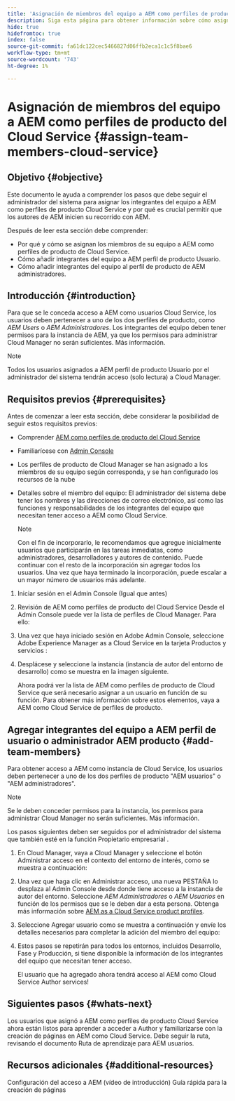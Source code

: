```yaml
---
title: 'Asignación de miembros del equipo a AEM como perfiles de producto del Cloud Service '
description: Siga esta página para obtener información sobre cómo asignar integrantes del equipo a AEM como perfiles de producto del Cloud Service
hide: true
hidefromtoc: true
index: false
source-git-commit: fa61dc122cec5466827d06ffb2eca1c1c5f8bae6
workflow-type: tm+mt
source-wordcount: '743'
ht-degree: 1%

---
```



# Asignación de miembros del equipo a AEM como perfiles de producto del Cloud Service {#assign-team-members-cloud-service}

## Objetivo {#objective}

Este documento le ayuda a comprender los pasos que debe seguir el administrador del sistema para asignar los integrantes del equipo a AEM como perfiles de producto Cloud Service y por qué es crucial permitir que los autores de AEM inicien su recorrido con AEM.

Después de leer esta sección debe comprender:

* Por qué y cómo se asignan los miembros de su equipo a AEM como perfiles de producto de Cloud Service.
* Cómo añadir integrantes del equipo a AEM perfil de producto Usuario.
* Cómo añadir integrantes del equipo al perfil de producto de AEM administradores.


## Introducción {#introduction}

Para que se le conceda acceso a AEM como usuarios Cloud Service, los usuarios deben pertenecer a uno de los dos perfiles de producto, como *AEM Users* o *AEM Administradores*. Los integrantes del equipo deben tener permisos para la instancia de AEM, ya que los permisos para administrar Cloud Manager no serán suficientes. Más información.

>[!NOTE]
>Todos los usuarios asignados a AEM perfil de producto Usuario por el administrador del sistema tendrán acceso (solo lectura) a Cloud Manager.

## Requisitos previos {#prerequisites}

Antes de comenzar a leer esta sección, debe considerar la posibilidad de seguir estos requisitos previos:

* Comprender [AEM como perfiles de producto del Cloud Service](https://experienceleague.adobe.com/docs/experience-manager-cloud-service/onboarding/onboarding-concepts/aem-cs-team-product-profiles.html?lang=en#aem-product-profiles)
* Familiarícese con [Admin Console](https://experienceleague.adobe.com/docs/experience-manager-cloud-service/onboarding/onboarding-concepts/admin-console.html?lang=en)
* Los perfiles de producto de Cloud Manager se han asignado a los miembros de su equipo según corresponda, y se han configurado los recursos de la nube
* Detalles sobre el miembro del equipo: El administrador del sistema debe tener los nombres y las direcciones de correo electrónico, así como las funciones y responsabilidades de los integrantes del equipo que necesitan tener acceso a AEM como Cloud Service.

   >[!NOTE]
   >Con el fin de incorporarlo, le recomendamos que agregue inicialmente usuarios que participarán en las tareas inmediatas, como administradores, desarrolladores y autores de contenido. Puede continuar con el resto de la incorporación sin agregar todos los usuarios. Una vez que haya terminado la incorporación, puede escalar a un mayor número de usuarios más adelante.


1. Iniciar sesión en el Admin Console
(Igual que antes)

1. Revisión de AEM como perfiles de producto del Cloud Service
Desde el Admin Console puede ver la lista de perfiles de Cloud Manager. Para ello:

1. Una vez que haya iniciado sesión en Adobe Admin Console, seleccione Adobe Experience Manager as a Cloud Service en la tarjeta Productos y servicios :

1. Desplácese y seleccione la instancia (instancia de autor del entorno de desarrollo) como se muestra en la imagen siguiente.



   Ahora podrá ver la lista de AEM como perfiles de producto de Cloud Service que será necesario asignar a un usuario en función de su función. Para obtener más información sobre estos elementos, vaya a AEM como Cloud Service de perfiles de producto.


## Agregar integrantes del equipo a AEM perfil de usuario o administrador AEM producto {#add-team-members}

Para obtener acceso a AEM como instancia de Cloud Service, los usuarios deben pertenecer a uno de los dos perfiles de producto &quot;AEM usuarios&quot; o &quot;AEM administradores&quot;.

>[!NOTE]
>Se le deben conceder permisos para la instancia, los permisos para administrar Cloud Manager no serán suficientes. Más información.

Los pasos siguientes deben ser seguidos por el administrador del sistema que también esté en la función Propietario empresarial .

1. En Cloud Manager, vaya a Cloud Manager y seleccione el botón Administrar acceso en el contexto del entorno de interés, como se muestra a continuación:

1. Una vez que haga clic en Administrar acceso, una nueva PESTAÑA lo desplaza al Admin Console desde donde tiene acceso a la instancia de autor del entorno. Seleccione *AEM Administradores* o *AEM Usuarios* en función de los permisos que se le deben dar a esta persona. Obtenga más información sobre [AEM as a Cloud Service product profiles](https://experienceleague.adobe.com/docs/experience-manager-cloud-service/onboarding/onboarding-concepts/aem-cs-team-product-profiles.html?lang=en#aem-product-profiles).

1. Seleccione Agregar usuario como se muestra a continuación y envíe los detalles necesarios para completar la adición del miembro del equipo:


1. Estos pasos se repetirán para todos los entornos, incluidos Desarrollo, Fase y Producción, si tiene disponible la información de los integrantes del equipo que necesitan tener acceso.

   El usuario que ha agregado ahora tendrá acceso al AEM como Cloud Service Author services!


## Siguientes pasos {#whats-next}

Los usuarios que asignó a AEM como perfiles de producto Cloud Service ahora están listos para aprender a acceder a Author y familiarizarse con la creación de páginas en AEM como Cloud Service. Debe seguir la ruta, revisando el documento Ruta de aprendizaje para AEM usuarios.

## Recursos adicionales {#additional-resources}

Configuración del acceso a AEM (vídeo de introducción)
Guía rápida para la creación de páginas
